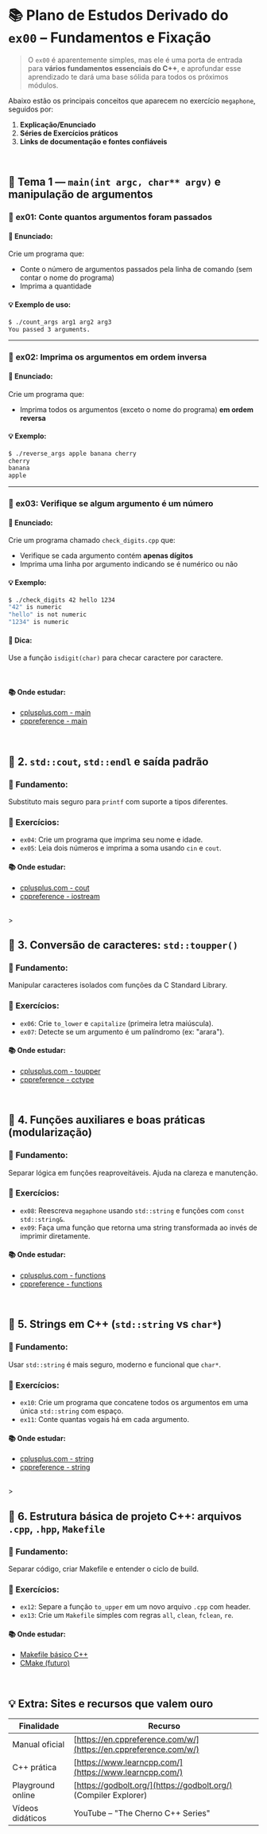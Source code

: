 # 📚 Plano de Estudos Derivado do `ex00` – Fundamentos e Fixação

> O `ex00` é aparentemente simples, mas ele é uma porta de entrada para **vários fundamentos essenciais do C++**, e aprofundar esse aprendizado te dará uma base sólida para todos os próximos módulos.

Abaixo estão os principais conceitos que aparecem no exercício `megaphone`, seguidos por:

1. **Explicação/Enunciado**
2. **Séries de Exercícios práticos**
3. **Links de documentação e fontes confiáveis**

<br>

## 🔹 Tema 1 — `main(int argc, char** argv)` e manipulação de argumentos

### 🧪 **ex01: Conte quantos argumentos foram passados**

#### 🎯 Enunciado:

Crie um programa que:
* Conte o número de argumentos passados pela linha de comando (sem contar o nome do programa)
* Imprima a quantidade

#### 💡 Exemplo de uso:

```bash
$ ./count_args arg1 arg2 arg3
You passed 3 arguments.
```

---

### 🧪 **ex02: Imprima os argumentos em ordem inversa**

#### 🎯 Enunciado:

Crie um programa que: 
* Imprima todos os argumentos (exceto o nome do programa) **em ordem reversa**

#### 💡 Exemplo:

```bash
$ ./reverse_args apple banana cherry
cherry
banana
apple
```

---

### 🧪 **ex03: Verifique se algum argumento é um número**

#### 🎯 Enunciado:

Crie um programa chamado `check_digits.cpp` que:

* Verifique se cada argumento contém **apenas dígitos**
* Imprima uma linha por argumento indicando se é numérico ou não

#### 💡 Exemplo:

```bash
$ ./check_digits 42 hello 1234
"42" is numeric
"hello" is not numeric
"1234" is numeric
```

#### 📌 Dica:

Use a função `isdigit(char)` para checar caractere por caractere.

<br>

#### 📚 Onde estudar:

* [cplusplus.com - main](http://www.cplusplus.com/articles/DEN36Up4/)
* [cppreference - main](https://en.cppreference.com/w/cpp/language/main_function)

<br>

## 🔹 2. `std::cout`, `std::endl` e saída padrão

### 🧠 Fundamento:

Substituto mais seguro para `printf` com suporte a tipos diferentes.

### 📌 Exercícios:

* `ex04`: Crie um programa que imprima seu nome e idade.
* `ex05`: Leia dois números e imprima a soma usando `cin` e `cout`.

#### 📚 Onde estudar:

* [cplusplus.com - cout](http://www.cplusplus.com/reference/iostream/cout/)
* [cppreference - iostream](https://en.cppreference.com/w/cpp/io)

<br>>

## 🔹 3. Conversão de caracteres: `std::toupper()`

### 🧠 Fundamento:

Manipular caracteres isolados com funções da C Standard Library.

### 📌 Exercícios:

* `ex06`: Crie `to_lower` e `capitalize` (primeira letra maiúscula).
* `ex07`: Detecte se um argumento é um palíndromo (ex: "arara").

#### 📚 Onde estudar:

* [cplusplus.com - toupper](http://www.cplusplus.com/reference/cctype/toupper/)
* [cppreference - cctype](https://en.cppreference.com/w/cpp/header/cctype)

<br>

## 🔹 4. Funções auxiliares e boas práticas (modularização)

### 🧠 Fundamento:

Separar lógica em funções reaproveitáveis. Ajuda na clareza e manutenção.

### 📌 Exercícios:

* `ex08`: Reescreva `megaphone` usando `std::string` e funções com `const std::string&`.
* `ex09`: Faça uma função que retorna uma string transformada ao invés de imprimir diretamente.

#### 📚 Onde estudar:

* [cplusplus.com - functions](http://www.cplusplus.com/doc/tutorial/functions/)
* [cppreference - functions](https://en.cppreference.com/w/cpp/language/functions)

<br>

## 🔹 5. Strings em C++ (`std::string` vs `char*`)

### 🧠 Fundamento:

Usar `std::string` é mais seguro, moderno e funcional que `char*`.

### 📌 Exercícios:

* `ex10`: Crie um programa que concatene todos os argumentos em uma única `std::string` com espaço.
* `ex11`: Conte quantas vogais há em cada argumento.

#### 📚 Onde estudar:

* [cplusplus.com - string](http://www.cplusplus.com/reference/string/string/)
* [cppreference - string](https://en.cppreference.com/w/cpp/string/basic_string)

<br>>

## 🔹 6. Estrutura básica de projeto C++: arquivos `.cpp`, `.hpp`, `Makefile`

### 🧠 Fundamento:

Separar código, criar Makefile e entender o ciclo de build.

### 📌 Exercícios:

* `ex12`: Separe a função `to_upper` em um novo arquivo `.cpp` com header.
* `ex13`: Crie um `Makefile` simples com regras `all`, `clean`, `fclean`, `re`.

#### 📚 Onde estudar:

* [Makefile básico C++](https://opensource.com/article/19/8/what-how-makefile)
* [CMake (futuro)](https://cmake.org/learning/)

<br>

## 💡 Extra: Sites e recursos que valem ouro

| Finalidade        | Recurso                                                          |
| ----------------- | ---------------------------------------------------------------- |
| Manual oficial    | [https://en.cppreference.com/w/](https://en.cppreference.com/w/) |
| C++ prática       | [https://www.learncpp.com/](https://www.learncpp.com/)           |
| Playground online | [https://godbolt.org/](https://godbolt.org/) (Compiler Explorer) |
| Vídeos didáticos  | YouTube – "The Cherno C++ Series"                                |
